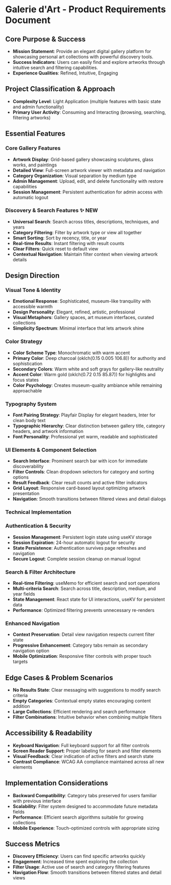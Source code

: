 # Galerie d'Art - Product Requirements Document

## Core Purpose & Success
- **Mission Statement**: Provide an elegant digital gallery platform for showcasing personal art collections with powerful discovery tools.
- **Success Indicators**: Users can easily find and explore artworks through intuitive search and filtering capabilities.
- **Experience Qualities**: Refined, Intuitive, Engaging

## Project Classification & Approach
- **Complexity Level**: Light Application (multiple features with basic state and admin functionality)
- **Primary User Activity**: Consuming and Interacting (browsing, searching, filtering artworks)

## Essential Features

### Core Gallery Features
- **Artwork Display**: Grid-based gallery showcasing sculptures, glass works, and paintings
- **Detailed View**: Full-screen artwork viewer with metadata and navigation
- **Category Organization**: Visual separation by medium type
- **Admin Management**: Upload, edit, and delete functionality with restore capabilities
- **Session Management**: Persistent authentication for admin access with automatic logout

### Discovery & Search Features ✨ NEW
- **Universal Search**: Search across titles, descriptions, techniques, and years
- **Category Filtering**: Filter by artwork type or view all together
- **Smart Sorting**: Sort by recency, title, or year
- **Real-time Results**: Instant filtering with result counts
- **Clear Filters**: Quick reset to default view
- **Contextual Navigation**: Maintain filter context when viewing artwork details

## Design Direction

### Visual Tone & Identity
- **Emotional Response**: Sophisticated, museum-like tranquility with accessible warmth
- **Design Personality**: Elegant, refined, artistic, professional
- **Visual Metaphors**: Gallery spaces, art museum interfaces, curated collections
- **Simplicity Spectrum**: Minimal interface that lets artwork shine

### Color Strategy
- **Color Scheme Type**: Monochromatic with warm accent
- **Primary Color**: Deep charcoal (oklch(0.15 0.005 106.8)) for authority and sophistication
- **Secondary Colors**: Warm white and soft grays for gallery-like neutrality
- **Accent Color**: Warm gold (oklch(0.72 0.15 85.87)) for highlights and focus states
- **Color Psychology**: Creates museum-quality ambiance while remaining approachable

### Typography System
- **Font Pairing Strategy**: Playfair Display for elegant headers, Inter for clean body text
- **Typographic Hierarchy**: Clear distinction between gallery title, category headers, and artwork information
- **Font Personality**: Professional yet warm, readable and sophisticated

### UI Elements & Component Selection
- **Search Interface**: Prominent search bar with icon for immediate discoverability
- **Filter Controls**: Clean dropdown selectors for category and sorting options
- **Result Feedback**: Clear result counts and active filter indicators
- **Grid Layout**: Responsive card-based layout optimizing artwork presentation
- **Navigation**: Smooth transitions between filtered views and detail dialogs

### Technical Implementation

### Authentication & Security
- **Session Management**: Persistent login state using useKV storage
- **Session Expiration**: 24-hour automatic logout for security
- **State Persistence**: Authentication survives page refreshes and navigation
- **Secure Logout**: Complete session cleanup on manual logout

### Search & Filter Architecture
- **Real-time Filtering**: useMemo for efficient search and sort operations
- **Multi-criteria Search**: Search across title, description, medium, and year fields
- **State Management**: React state for UI interactions, useKV for persistent data
- **Performance**: Optimized filtering prevents unnecessary re-renders

### Enhanced Navigation
- **Context Preservation**: Detail view navigation respects current filter state
- **Progressive Enhancement**: Category tabs remain as secondary navigation option
- **Mobile Optimization**: Responsive filter controls with proper touch targets

## Edge Cases & Problem Scenarios
- **No Results State**: Clear messaging with suggestions to modify search criteria
- **Empty Categories**: Contextual empty states encouraging content addition
- **Large Collections**: Efficient rendering and search performance
- **Filter Combinations**: Intuitive behavior when combining multiple filters

## Accessibility & Readability
- **Keyboard Navigation**: Full keyboard support for all filter controls
- **Screen Reader Support**: Proper labeling for search and filter elements
- **Visual Feedback**: Clear indication of active filters and search state
- **Contrast Compliance**: WCAG AA compliance maintained across all new elements

## Implementation Considerations
- **Backward Compatibility**: Category tabs preserved for users familiar with previous interface
- **Scalability**: Filter system designed to accommodate future metadata fields
- **Performance**: Efficient search algorithms suitable for growing collections
- **Mobile Experience**: Touch-optimized controls with appropriate sizing

## Success Metrics
- **Discovery Efficiency**: Users can find specific artworks quickly
- **Engagement**: Increased time spent exploring the collection
- **Filter Usage**: Active use of search and category filtering features
- **Navigation Flow**: Smooth transitions between filtered states and detail views